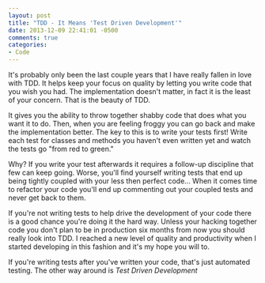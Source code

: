 ```yaml
---
layout: post
title: "TDD - It Means 'Test Driven Development'"
date: 2013-12-09 22:41:01 -0500
comments: true
categories: 
- Code
---
```

It's probably only been the last couple years that I have really fallen in
love with TDD.  It helps keep your focus on quality by letting you write
code that you wish you had.  The implementation doesn't matter, in fact it
is the least of your concern.  That is the beauty of TDD.

<!-- more -->

It gives you the ability to throw together shabby code that does what you
want it to do.  Then, when you are feeling froggy you can go back and make
the implementation better.  The key to this is to write your tests first!
Write each test for classes and methods you haven't even written yet and
watch the tests go "from red to green."

Why?  If you write your test afterwards it requires a follow-up discipline
that few can keep going.  Worse, you'll find yourself writing tests that end
up being tightly coupled with your less then perfect code...  When it comes
time to refactor your code you'll end up commenting out your coupled tests and
never get back to them.

If you're not writing tests to help drive the development of your code there
is a good chance you're doing it the hard way.  Unless your hacking together
code you don't plan to be in production six months from now you should really
look into TDD.  I reached a new level of quality and productivity when I 
started developing in this fashion and it's my hope you will to.

If you're writing tests after you've written your code, that's just automated
testing.  The other way around is *Test Driven Development*

